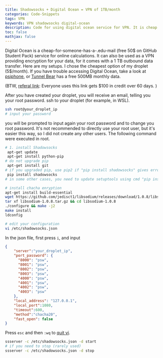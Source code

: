 ```yaml
---
title: Shadowsocks + Digital Ocean = VPN of 1TB/month
categories: Code-Snippets
tags: VPN
keywords: VPN shadowsocks digital-ocean
description: Code for using digital ocean service for VPN. It is cheap for .edu-e-mail owners (free 50\$ on GitHub Student Pack). 
toc: false
mathjax: false
---
```


Digital Ocean is a cheap-for-someone-has-a-.edu-mail (free 50\$ on GitHub Student Pack) service for online calculations. It can also be used as a VPN providing encryption for your data, for it comes with a 1 TB outbound data transfer. Here are my setups. I chose the cheapest option of my droplet (5\$/month). If you have trouble accessing Digital Ocean, take a look at [psiphone](https://www.psiphon3.com/en/index.html), or [Tunnel Bear](https://www.tunnelbear.com/) has a free 500MB monthly data.

(BTW, [referal link](https://m.do.co/c/f9c641f35d87): Everyone uses this link gets $100 in credit over 60 days. )

After you have created your droplet, you will receive an email, telling you your root password. ssh to your droplet (for example, in WSL). 

```bash
ssh root@your_droplet_ip
# input your password
```

you will be prompted to input again your root password and to change you root password. It's not recommended to directly use your root user, but it's easier this way, so I did not create any other users. The following command were executed in root.

```bash
# 1. install Shadowsocks
 apt-get update
 apt-get install python-pip
# do not upgrade pip
 apt-get install git
# if you upgraded pip, use pip2 if "pip install shadowsocks" gives error
 pip install shadowsocks
# in some other cases, you need to update setuptools using cmd "pip install --upgrade setuptools"

# install chacha enryption
apt-get install build-essential
wget https://github.com/jedisct1/libsodium/releases/download/1.0.8/libsodium-1.0.8.tar.gz
tar xf libsodium-1.0.8.tar.gz && cd libsodium-1.0.8
./configure && make -j2
make install
ldconfig

# edit your configuration 
vi /etc/shadowsocks.json
```

In the json file, first press `i`, and input

```json
{
    "server":"your_droplet_ip",
    "port_password": {
      "8000": "psw",
      "8001": "psw",
      "8002": "psw",
      "8003": "psw",
      "4000": "psw",
      "4001": "psw",
      "4002": "psw",
      "4003": "psw"
    },
    "local_address": "127.0.0.1",
    "local_port":1080,
    "timeout":600,
    "method":"chacha20",
    "fast_open": false
}
```

Press `esc` and then `:wq` to [quit vi](https://twitter.com/iamdevloper/status/435555976687923200).

```bash
ssserver -c /etc/shadowsocks.json -d start
# if you need to stop (rarely used)
ssserver -c /etc/shadowsocks.json -d stop
```
